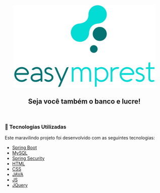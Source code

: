 <h2 align="center">
  <img src="easymprest.png" width="450" title="logo" /> <br><br>
Seja você também o banco e lucre!
</h2>
<br>

### :rocket: Tecnologias Utilizadas
Este maravilindo projeto foi desenvolvido com as seguintes tecnologias:
- [Spring Boot](https://spring.io/projects/spring-boot)
- [MySQL](https://www.mysql.com/)
- [Spring Security](https://spring.io/projects/spring-security)
- [HTML](https://developer.mozilla.org/pt-BR/docs/Web/HTML)
- [CSS](https://developer.mozilla.org/pt-BR/docs/Web/CSS)
- [JAVA](https://www.java.com/pt_BR/)
- [JS](https://developer.mozilla.org/pt-BR/docs/Aprender/JavaScript)
- [JQuery](https://jquery.com/)
